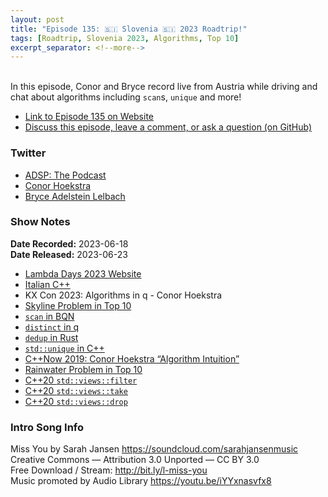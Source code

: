 ```yaml
---
layout: post
title: "Episode 135: 🇸🇮 Slovenia 🇸🇮 2023 Roadtrip!"
tags: [Roadtrip, Slovenia 2023, Algorithms, Top 10]
excerpt_separator: <!--more-->
---
```



<br>In this episode, Conor and Bryce record live from Austria while driving and chat about algorithms including `scan`s, `unique` and more!
<!--more-->

* [Link to Episode 135 on Website](https://adspthepodcast.com/2023/06/23/Episode-135.html)
* [Discuss this episode, leave a comment, or ask a question (on GitHub)](https://github.com/codereport/adsp2/discussions/26)

### Twitter
 
* [ADSP: The Podcast](https://twitter.com/adspthepodcast)
* [Conor Hoekstra](https://twitter.com/code_report)
* [Bryce Adelstein Lelbach](https://twitter.com/blelbach)

### Show Notes
 
**Date Recorded:** 2023-06-18 <br>
**Date Released:** 2023-06-23

* [Lambda Days 2023 Website](https://www.lambdadays.org/lambdadays2023)
* [Italian C++](https://italiancpp.github.io/)
* KX Con 2023: Algorithms in q - Conor Hoekstra
* [Skyline Problem in Top 10](https://github.com/codereport/top10/tree/main/09_skyline)
* [`scan` in BQN](https://mlochbaum.github.io/BQN/help/scan.html)
* [`distinct` in q](https://code.kx.com/q/ref/distinct/)
* [`dedup` in Rust](https://docs.rs/itertools/latest/itertools/structs/type.Dedup.html)
* [`std::unique` in C++](https://en.cppreference.com/w/cpp/algorithm/unique)
* [C++Now 2019: Conor Hoekstra “Algorithm Intuition”](https://www.youtube.com/watch?v=48gV1SNm3WA)
* [Rainwater Problem in Top 10](https://github.com/codereport/top10/tree/main/01_rain_water)
* [C++20 `std::views::filter`](https://en.cppreference.com/w/cpp/ranges/filter_view)
* [C++20 `std::views::take`](https://en.cppreference.com/w/cpp/ranges/take_view)
* [C++20 `std::views::drop`](https://en.cppreference.com/w/cpp/ranges/drop_view)

### Intro Song Info
 
Miss You by Sarah Jansen https://soundcloud.com/sarahjansenmusic<br>
Creative Commons — Attribution 3.0 Unported — CC BY 3.0<br>
Free Download / Stream: http://bit.ly/l-miss-you<br>
Music promoted by Audio Library https://youtu.be/iYYxnasvfx8<br>
